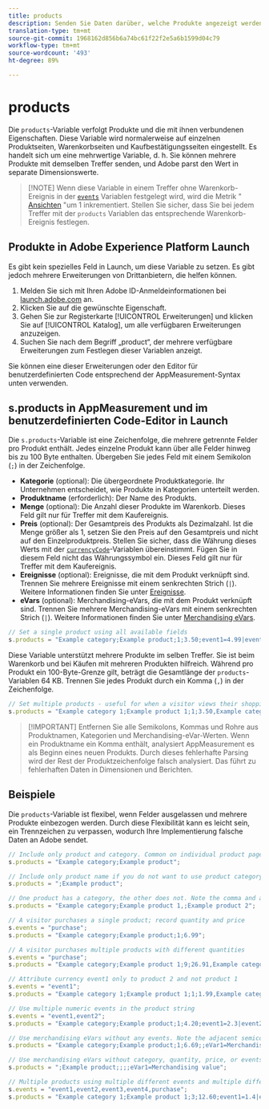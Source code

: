 ```yaml
---
title: products
description: Senden Sie Daten darüber, welche Produkte angezeigt werden oder sich im Warenkorb befinden.
translation-type: tm+mt
source-git-commit: 1968162d856b6a74bc61f22f2e5a6b1599d04c79
workflow-type: tm+mt
source-wordcount: '493'
ht-degree: 89%

---
```



# products

Die `products`-Variable verfolgt Produkte und die mit ihnen verbundenen Eigenschaften. Diese Variable wird normalerweise auf einzelnen Produktseiten, Warenkorbseiten und Kaufbestätigungsseiten eingestellt. Es handelt sich um eine mehrwertige Variable, d. h. Sie können mehrere Produkte mit demselben Treffer senden, und Adobe parst den Wert in separate Dimensionswerte.

> [!NOTE] Wenn diese Variable in einem Treffer ohne Warenkorb-Ereignis in der [`events`](events/events-overview.md) Variablen festgelegt wird, wird die Metrik &quot; [Ansichten](/help/components/metrics/product-views.md) &quot;um 1 inkrementiert. Stellen Sie sicher, dass Sie bei jedem Treffer mit der `products` Variablen das entsprechende Warenkorb-Ereignis festlegen.

## Produkte in Adobe Experience Platform Launch

Es gibt kein spezielles Feld in Launch, um diese Variable zu setzen. Es gibt jedoch mehrere Erweiterungen von Drittanbietern, die helfen können.

1. Melden Sie sich mit Ihren Adobe ID-Anmeldeinformationen bei [launch.adobe.com](https://launch.adobe.com) an.
2. Klicken Sie auf die gewünschte Eigenschaft.
3. Gehen Sie zur Registerkarte [!UICONTROL Erweiterungen] und klicken Sie auf [!UICONTROL Katalog], um alle verfügbaren Erweiterungen anzuzeigen.
4. Suchen Sie nach dem Begriff „product“, der mehrere verfügbare Erweiterungen zum Festlegen dieser Variablen anzeigt.

Sie können eine dieser Erweiterungen oder den Editor für benutzerdefinierten Code entsprechend der AppMeasurement-Syntax unten verwenden.

## s.products in AppMeasurement und im benutzerdefinierten Code-Editor in Launch

Die `s.products`-Variable ist eine Zeichenfolge, die mehrere getrennte Felder pro Produkt enthält. Jedes einzelne Produkt kann über alle Felder hinweg bis zu 100 Byte enthalten. Übergeben Sie jedes Feld mit einem Semikolon (`;`) in der Zeichenfolge.

* **Kategorie** (optional): Die übergeordnete Produktkategorie. Ihr Unternehmen entscheidet, wie Produkte in Kategorien unterteilt werden.
* **Produktname** (erforderlich): Der Name des Produkts.
* **Menge** (optional): Die Anzahl dieser Produkte im Warenkorb. Dieses Feld gilt nur für Treffer mit dem Kaufereignis.
* **Preis** (optional): Der Gesamtpreis des Produkts als Dezimalzahl. Ist die Menge größer als 1, setzen Sie den Preis auf den Gesamtpreis und nicht auf den Einzelproduktpreis. Stellen Sie sicher, dass die Währung dieses Werts mit der [`currencyCode`](../config-vars/currencycode.md)-Variablen übereinstimmt. Fügen Sie in diesem Feld nicht das Währungssymbol ein. Dieses Feld gilt nur für Treffer mit dem Kaufereignis.
* **Ereignisse** (optional): Ereignisse, die mit dem Produkt verknüpft sind. Trennen Sie mehrere Ereignisse mit einem senkrechten Strich (`|`). Weitere Informationen finden Sie unter [Ereignisse](events/events-overview.md).
* **eVars** (optional): Merchandising-eVars, die mit dem Produkt verknüpft sind. Trennen Sie mehrere Merchandising-eVars mit einem senkrechten Strich (`|`). Weitere Informationen finden Sie unter [Merchandising eVars](evar-merchandising.md).

```js
// Set a single product using all available fields
s.products = "Example category;Example product;1;3.50;event1=4.99|event2=5.99;eVar1=Example merchandising value 1|eVar2=Example merchandising value 2";
```

Diese Variable unterstützt mehrere Produkte im selben Treffer. Sie ist beim Warenkorb und bei Käufen mit mehreren Produkten hilfreich. Während pro Produkt ein 100-Byte-Grenze gilt, beträgt die Gesamtlänge der `products`-Variablen 64 KB. Trennen Sie jedes Produkt durch ein Komma (`,`) in der Zeichenfolge.

```js
// Set multiple products - useful for when a visitor views their shopping cart
s.products = "Example category 1;Example product 1;1;3.50,Example category 2;Example product 2,1,5.99";
```

> [!IMPORTANT] Entfernen Sie alle Semikolons, Kommas und Rohre aus Produktnamen, Kategorien und Merchandising-eVar-Werten. Wenn ein Produktname ein Komma enthält, analysiert AppMeasurement es als Beginn eines neuen Produkts. Durch dieses fehlerhafte Parsing wird der Rest der Produktzeichenfolge falsch analysiert. Das führt zu fehlerhaften Daten in Dimensionen und Berichten.

## Beispiele

Die `products`-Variable ist flexibel, wenn Felder ausgelassen und mehrere Produkte einbezogen werden. Durch diese Flexibilität kann es leicht sein, ein Trennzeichen zu verpassen, wodurch Ihre Implementierung falsche Daten an Adobe sendet.

```js
// Include only product and category. Common on individual product pages
s.products = "Example category;Example product";

// Include only product name if you do not want to use product category
s.products = ";Example product";

// One product has a category, the other does not. Note the comma and adjacent semicolon to omit category
s.products = "Example category;Example product 1,;Example product 2";

// A visitor purchases a single product; record quantity and price
s.events = "purchase";
s.products = "Example category;Example product;1;6.99";

// A visitor purchases multiple products with different quantities
s.events = "purchase";
s.products = "Example category;Example product 1;9;26.91,Example category;Example product 2;4;9.96";

// Attribute currency event1 only to product 2 and not product 1
s.events = "event1";
s.products = "Example category 1;Example product 1;1;1.99,Example category 2;Example product 2;1;2.69;event1=1.29";

// Use multiple numeric events in the product string
s.events = "event1,event2";
s.products = "Example category;Example product;1;4.20;event1=2.3|event2=5";

// Use merchandising eVars without any events. Note the adjacent semicolons to skip events
s.products = "Example category;Example product;1;6.69;;eVar1=Merchandising value";

// Use merchandising eVars without category, quantity, price, or events
s.products = ";Example product;;;;eVar1=Merchandising value";

// Multiple products using multiple different events and multiple different merchandising eVars
s.events = "event1,event2,event3,event4,purchase";
s.products = "Example category 1;Example product 1;3;12.60;event1=1.4|event2=9;eVar1=Merchandising value|eVar2=Another merchandising value,Example category 2;Example product 2;1;59.99;event3=6.99|event4=1;eVar3=Merchandising value 3|eVar4=Example value four";
```

